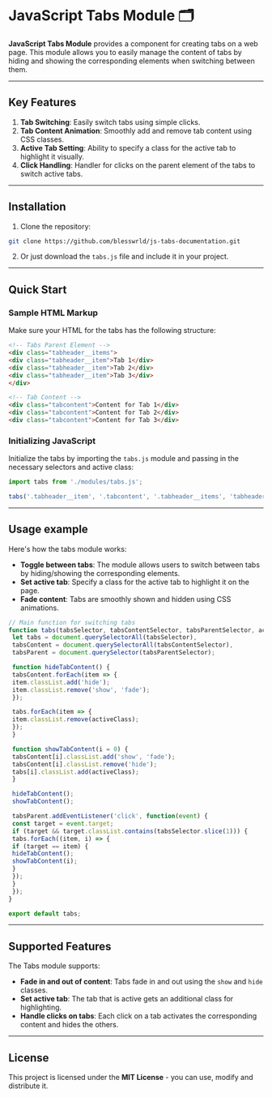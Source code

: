# JavaScript Tabs Module 🗂️

**JavaScript Tabs Module** provides a component for creating tabs on a web page. This module allows you to easily manage the content of tabs by hiding and showing the corresponding elements when switching between them.

---

## Key Features

1. **Tab Switching**: Easily switch tabs using simple clicks.
2. **Tab Content Animation**: Smoothly add and remove tab content using CSS classes.
3. **Active Tab Setting**: Ability to specify a class for the active tab to highlight it visually.
4. **Click Handling**: Handler for clicks on the parent element of the tabs to switch active tabs.

---

## Installation

1. Clone the repository:
```bash
git clone https://github.com/blesswrld/js-tabs-documentation.git
```

2. Or just download the `tabs.js` file and include it in your project.

---

## Quick Start

### Sample HTML Markup

Make sure your HTML for the tabs has the following structure:

```html
<!-- Tabs Parent Element -->
<div class="tabheader__items">
<div class="tabheader__item">Tab 1</div>
<div class="tabheader__item">Tab 2</div>
<div class="tabheader__item">Tab 3</div>
</div>

<!-- Tab Content -->
<div class="tabcontent">Content for Tab 1</div>
<div class="tabcontent">Content for Tab 2</div>
<div class="tabcontent">Content for Tab 3</div>
```

### Initializing JavaScript

Initialize the tabs by importing the `tabs.js` module and passing in the necessary selectors and active class:

```javascript
import tabs from './modules/tabs.js';

tabs('.tabheader__item', '.tabcontent', '.tabheader__items', 'tabheader__item_active');
```

---

## Usage example

Here's how the tabs module works:

- **Toggle between tabs**: The module allows users to switch between tabs by hiding/showing the corresponding elements.
- **Set active tab**: Specify a class for the active tab to highlight it on the page.
- **Fade content**: Tabs are smoothly shown and hidden using CSS animations.

```javascript
// Main function for switching tabs
function tabs(tabsSelector, tabsContentSelector, tabsParentSelector, activeClass) {
 let tabs = document.querySelectorAll(tabsSelector),
 tabsContent = document.querySelectorAll(tabsContentSelector),
 tabsParent = document.querySelector(tabsParentSelector);

 function hideTabContent() {
 tabsContent.forEach(item => {
 item.classList.add('hide');
 item.classList.remove('show', 'fade');
 });

 tabs.forEach(item => {
 item.classList.remove(activeClass);
 });
 }

 function showTabContent(i = 0) {
 tabsContent[i].classList.add('show', 'fade');
 tabsContent[i].classList.remove('hide');
 tabs[i].classList.add(activeClass);
 }

 hideTabContent();
 showTabContent();

 tabsParent.addEventListener('click', function(event) {
 const target = event.target;
 if (target && target.classList.contains(tabsSelector.slice(1))) {
 tabs.forEach((item, i) => {
 if (target == item) {
 hideTabContent();
 showTabContent(i);
 }
 });
 }
 });
}

export default tabs;
```

---

## Supported Features

The Tabs module supports:

- **Fade in and out of content**: Tabs fade in and out using the `show` and `hide` classes.
- **Set active tab**: The tab that is active gets an additional class for highlighting.
- **Handle clicks on tabs**: Each click on a tab activates the corresponding content and hides the others.

---

## License

This project is licensed under the **MIT License** - you can use, modify and distribute it.
